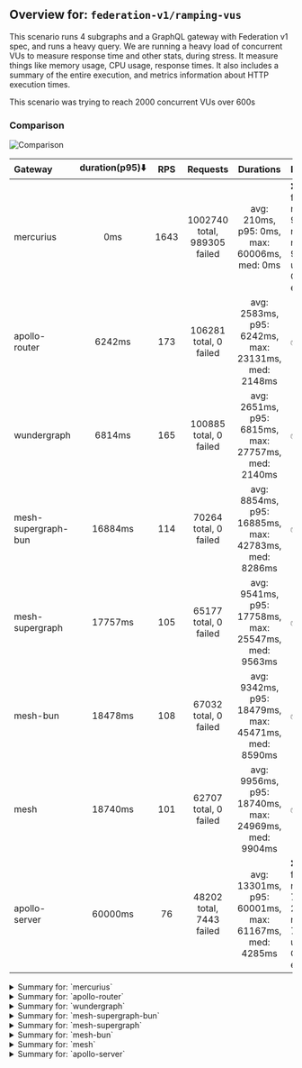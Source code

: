 ## Overview for: `federation-v1/ramping-vus`


This scenario runs 4 subgraphs and a GraphQL gateway with Federation v1 spec, and runs a heavy query. We are running a heavy load of concurrent VUs to measure response time and other stats, during stress. It measure things like memory usage, CPU usage, response times. It also includes a summary of the entire execution, and metrics information about HTTP execution times.


This scenario was trying to reach 2000 concurrent VUs over 600s


### Comparison


<img src="https://imagedelivery.net/KYe9TScr4TldYHA48pczVg/01cbef60-d8a2-42cf-eff7-4e88ed91ce00/public" alt="Comparison" />


| Gateway             | duration(p95)⬇️ |  RPS  |           Requests           |                       Durations                       | Notes                                                                                |
| :------------------ | :-------------: | :---: | :--------------------------: | :---------------------------------------------------: | :----------------------------------------------------------------------------------- |
| mercurius           |       0ms       | 1643  | 1002740 total, 989305 failed |     avg: 210ms, p95: 0ms, max: 60006ms, med: 0ms      | ❌ 989305 failed requests, 989305 non-200 responses, 989305 unexpected GraphQL errors |
| apollo-router       |     6242ms      |  173  |    106281 total, 0 failed    |  avg: 2583ms, p95: 6242ms, max: 23131ms, med: 2148ms  | ✅                                                                                    |
| wundergraph         |     6814ms      |  165  |    100885 total, 0 failed    |  avg: 2651ms, p95: 6815ms, max: 27757ms, med: 2140ms  | ✅                                                                                    |
| mesh-supergraph-bun |     16884ms     |  114  |    70264 total, 0 failed     | avg: 8854ms, p95: 16885ms, max: 42783ms, med: 8286ms  | ✅                                                                                    |
| mesh-supergraph     |     17757ms     |  105  |    65177 total, 0 failed     | avg: 9541ms, p95: 17758ms, max: 25547ms, med: 9563ms  | ✅                                                                                    |
| mesh-bun            |     18478ms     |  108  |    67032 total, 0 failed     | avg: 9342ms, p95: 18479ms, max: 45471ms, med: 8590ms  | ✅                                                                                    |
| mesh                |     18740ms     |  101  |    62707 total, 0 failed     | avg: 9956ms, p95: 18740ms, max: 24969ms, med: 9904ms  | ✅                                                                                    |
| apollo-server       |     60000ms     |  76   |   48202 total, 7443 failed   | avg: 13301ms, p95: 60001ms, max: 61167ms, med: 4285ms | ❌ 7443 failed requests, 7443 non-200 responses, 7443 unexpected GraphQL errors       |



<details>
  <summary>Summary for: `mercurius`</summary>

  **K6 Output**




```
     ✗ response code was 200
      ↳  1% — ✓ 13435 / ✗ 989305
     ✗ no graphql errors
      ↳  1% — ✓ 13435 / ✗ 989305
     ✓ valid response structure

     checks.........................: 1.99%   ✓ 40305       ✗ 1978610
     data_received..................: 1.2 GB  1.9 MB/s
     data_sent......................: 18 MB   29 kB/s
     http_req_blocked...............: avg=9.31µs   min=0s       med=0s       max=44.53ms  p(90)=0s       p(95)=0s      
     http_req_connecting............: avg=8.88µs   min=0s       med=0s       max=31.89ms  p(90)=0s       p(95)=0s      
     http_req_duration..............: avg=210.42ms min=0s       med=0s       max=1m0s     p(90)=0s       p(95)=0s      
       { expected_response:true }...: avg=12.07s   min=305.64ms med=9.46s    max=58.39s   p(90)=27.19s   p(95)=35.74s  
     http_req_failed................: 98.66%  ✓ 989305      ✗ 13435  
     http_req_receiving.............: avg=5.89µs   min=0s       med=0s       max=254.27ms p(90)=0s       p(95)=0s      
     http_req_sending...............: avg=2.13µs   min=0s       med=0s       max=158.11ms p(90)=0s       p(95)=0s      
     http_req_tls_handshaking.......: avg=0s       min=0s       med=0s       max=0s       p(90)=0s       p(95)=0s      
     http_req_waiting...............: avg=210.41ms min=0s       med=0s       max=1m0s     p(90)=0s       p(95)=0s      
     http_reqs......................: 1002740 1643.832108/s
     iteration_duration.............: avg=504.74ms min=202.52µs med=308.25ms max=1m0s     p(90)=659.12ms p(95)=800.82ms
     iterations.....................: 1002740 1643.832108/s
     vus............................: 6       min=6         max=1998 
     vus_max........................: 2000    min=2000      max=2000 
```


**Performance Overview**


<img src="https://imagedelivery.net/KYe9TScr4TldYHA48pczVg/69ad7e42-14de-4a68-9aba-1b29294a5800/public" alt="Performance Overview" />


**Subgraphs Overview**


<img src="https://imagedelivery.net/KYe9TScr4TldYHA48pczVg/e2d787fd-36b5-4de1-f194-a9acb1ec5300/public" alt="Subgraphs Overview" />


**HTTP Overview**


<img src="https://imagedelivery.net/KYe9TScr4TldYHA48pczVg/a74bedc7-da26-481f-6a26-4bb0cedebf00/public" alt="HTTP Overview" />


  </details>

<details>
  <summary>Summary for: `apollo-router`</summary>

  **K6 Output**




```
     ✓ response code was 200
     ✓ no graphql errors
     ✓ valid response structure

     checks.........................: 100.00% ✓ 318843     ✗ 0     
     data_received..................: 9.3 GB  15 MB/s
     data_sent......................: 126 MB  206 kB/s
     http_req_blocked...............: avg=37.79ms  min=1.51µs  med=3.64µs  max=22.93s p(90)=6.01µs   p(95)=9.93µs  
     http_req_connecting............: avg=36.43ms  min=0s      med=0s      max=22.93s p(90)=0s       p(95)=0s      
     http_req_duration..............: avg=2.58s    min=9.35ms  med=2.14s   max=23.13s p(90)=5.17s    p(95)=6.24s   
       { expected_response:true }...: avg=2.58s    min=9.35ms  med=2.14s   max=23.13s p(90)=5.17s    p(95)=6.24s   
     http_req_failed................: 0.00%   ✓ 0          ✗ 106281
     http_req_receiving.............: avg=579.13ms min=23.41µs med=80.32µs max=19.15s p(90)=1.7s     p(95)=3.6s    
     http_req_sending...............: avg=70.95ms  min=7.61µs  med=16.3µs  max=21.6s  p(90)=129.72µs p(95)=168.18ms
     http_req_tls_handshaking.......: avg=0s       min=0s      med=0s      max=0s     p(90)=0s       p(95)=0s      
     http_req_waiting...............: avg=1.93s    min=8.97ms  med=1.54s   max=11.39s p(90)=4.26s    p(95)=4.89s   
     http_reqs......................: 106281  173.840252/s
     iteration_duration.............: avg=5.78s    min=25.88ms med=4.59s   max=53.15s p(90)=12.46s   p(95)=15.27s  
     iterations.....................: 106281  173.840252/s
     vus............................: 496     min=51       max=1997
     vus_max........................: 2000    min=2000     max=2000
```


**Performance Overview**


<img src="https://imagedelivery.net/KYe9TScr4TldYHA48pczVg/916dcd4b-cc32-46d5-95d6-9af0feb3b400/public" alt="Performance Overview" />


**Subgraphs Overview**


<img src="https://imagedelivery.net/KYe9TScr4TldYHA48pczVg/b5b0f33c-f2f9-4c12-b92c-4e71412bdf00/public" alt="Subgraphs Overview" />


**HTTP Overview**


<img src="https://imagedelivery.net/KYe9TScr4TldYHA48pczVg/47a2261a-5c2e-4916-b137-2e41c847b000/public" alt="HTTP Overview" />


  </details>

<details>
  <summary>Summary for: `wundergraph`</summary>

  **K6 Output**




```
     ✓ response code was 200
     ✓ no graphql errors
     ✓ valid response structure

     checks.........................: 100.00% ✓ 302655     ✗ 0     
     data_received..................: 8.9 GB  15 MB/s
     data_sent......................: 120 MB  196 kB/s
     http_req_blocked...............: avg=37.58ms  min=1.68µs  med=3.78µs  max=19.55s p(90)=5.97µs   p(95)=10.9µs  
     http_req_connecting............: avg=35.06ms  min=0s      med=0s      max=14.65s p(90)=0s       p(95)=0s      
     http_req_duration..............: avg=2.65s    min=7.7ms   med=2.13s   max=27.75s p(90)=5.39s    p(95)=6.81s   
       { expected_response:true }...: avg=2.65s    min=7.7ms   med=2.13s   max=27.75s p(90)=5.39s    p(95)=6.81s   
     http_req_failed................: 0.00%   ✓ 0          ✗ 100885
     http_req_receiving.............: avg=595.27ms min=23.38µs med=80.94µs max=23.15s p(90)=1.79s    p(95)=3.67s   
     http_req_sending...............: avg=90.21ms  min=7.35µs  med=16.53µs max=15.09s p(90)=139.68µs p(95)=128.15ms
     http_req_tls_handshaking.......: avg=0s       min=0s      med=0s      max=0s     p(90)=0s       p(95)=0s      
     http_req_waiting...............: avg=1.96s    min=7.61ms  med=1.58s   max=11.17s p(90)=4.21s    p(95)=5.09s   
     http_reqs......................: 100885  165.381437/s
     iteration_duration.............: avg=5.99s    min=20.21ms med=4.72s   max=46.63s p(90)=12.89s   p(95)=16.34s  
     iterations.....................: 100885  165.381437/s
     vus............................: 7       min=7        max=1965
     vus_max........................: 2000    min=2000     max=2000
```


**Performance Overview**


<img src="https://imagedelivery.net/KYe9TScr4TldYHA48pczVg/8cb30ca0-661a-4dd9-afb3-27d0bff24400/public" alt="Performance Overview" />


**Subgraphs Overview**


<img src="https://imagedelivery.net/KYe9TScr4TldYHA48pczVg/7c6feac1-d7b5-4de3-2f8d-1450064fc000/public" alt="Subgraphs Overview" />


**HTTP Overview**


<img src="https://imagedelivery.net/KYe9TScr4TldYHA48pczVg/3cb035f1-bd8b-4850-2a33-0317f68b7000/public" alt="HTTP Overview" />


  </details>

<details>
  <summary>Summary for: `mesh-supergraph-bun`</summary>

  **K6 Output**




```
     ✓ response code was 200
     ✓ no graphql errors
     ✓ valid response structure

     checks.........................: 100.00% ✓ 210792     ✗ 0     
     data_received..................: 6.2 GB  10 MB/s
     data_sent......................: 83 MB   135 kB/s
     http_req_blocked...............: avg=2.76ms   min=1.39µs  med=3.55µs  max=1.61s  p(90)=6.66µs  p(95)=11.56µs 
     http_req_connecting............: avg=2.65ms   min=0s      med=0s      max=1.61s  p(90)=0s      p(95)=0s      
     http_req_duration..............: avg=8.85s    min=81.56ms med=8.28s   max=42.78s p(90)=15.98s  p(95)=16.88s  
       { expected_response:true }...: avg=8.85s    min=81.56ms med=8.28s   max=42.78s p(90)=15.98s  p(95)=16.88s  
     http_req_failed................: 0.00%   ✓ 0          ✗ 70264 
     http_req_receiving.............: avg=121.87ms min=29.65µs med=83.78µs max=13.2s  p(90)=39.14ms p(95)=663.53ms
     http_req_sending...............: avg=7.1ms    min=7.65µs  med=14.97µs max=2.48s  p(90)=60.97µs p(95)=1.23ms  
     http_req_tls_handshaking.......: avg=0s       min=0s      med=0s      max=0s     p(90)=0s      p(95)=0s      
     http_req_waiting...............: avg=8.72s    min=72.41ms med=8.19s   max=42.44s p(90)=15.88s  p(95)=16.72s  
     http_reqs......................: 70264   114.041185/s
     iteration_duration.............: avg=9.02s    min=97.45ms med=8.4s    max=43.58s p(90)=16.26s  p(95)=17.22s  
     iterations.....................: 70264   114.041185/s
     vus............................: 129     min=51       max=2000
     vus_max........................: 2000    min=2000     max=2000
```


**Performance Overview**


<img src="https://imagedelivery.net/KYe9TScr4TldYHA48pczVg/2a2193cc-b530-4ea5-5ab4-d2a2499cc400/public" alt="Performance Overview" />


**Subgraphs Overview**


<img src="https://imagedelivery.net/KYe9TScr4TldYHA48pczVg/53e053c8-f2f0-4d4d-0711-d6d6d57f0d00/public" alt="Subgraphs Overview" />


**HTTP Overview**


<img src="https://imagedelivery.net/KYe9TScr4TldYHA48pczVg/6853203d-69e4-41ab-3d2b-1190bd116f00/public" alt="HTTP Overview" />


  </details>

<details>
  <summary>Summary for: `mesh-supergraph`</summary>

  **K6 Output**




```
     ✓ response code was 200
     ✓ no graphql errors
     ✓ valid response structure

     checks.........................: 100.00% ✓ 195531     ✗ 0     
     data_received..................: 5.7 GB  9.3 MB/s
     data_sent......................: 77 MB   125 kB/s
     http_req_blocked...............: avg=4.01ms  min=1.57µs  med=3.86µs  max=1.96s  p(90)=6.39µs  p(95)=11.6µs  
     http_req_connecting............: avg=3.88ms  min=0s      med=0s      max=1.96s  p(90)=0s      p(95)=0s      
     http_req_duration..............: avg=9.54s   min=27.47ms med=9.56s   max=25.54s p(90)=16.7s   p(95)=17.75s  
       { expected_response:true }...: avg=9.54s   min=27.47ms med=9.56s   max=25.54s p(90)=16.7s   p(95)=17.75s  
     http_req_failed................: 0.00%   ✓ 0          ✗ 65177 
     http_req_receiving.............: avg=34.65ms min=31.54µs med=70.36µs max=3.29s  p(90)=2.75ms  p(95)=108.03ms
     http_req_sending...............: avg=6.21ms  min=7.8µs   med=16.61µs max=2.1s   p(90)=50.01µs p(95)=4.2ms   
     http_req_tls_handshaking.......: avg=0s      min=0s      med=0s      max=0s     p(90)=0s      p(95)=0s      
     http_req_waiting...............: avg=9.5s    min=27.37ms med=9.55s   max=24.41s p(90)=16.63s  p(95)=17.66s  
     http_reqs......................: 65177   105.675268/s
     iteration_duration.............: avg=9.75s   min=44.25ms med=9.69s   max=25.56s p(90)=16.98s  p(95)=18.1s   
     iterations.....................: 65177   105.675268/s
     vus............................: 192     min=51       max=1998
     vus_max........................: 2000    min=2000     max=2000
```


**Performance Overview**


<img src="https://imagedelivery.net/KYe9TScr4TldYHA48pczVg/2d284441-2229-4671-8cef-e4fcdd337300/public" alt="Performance Overview" />


**Subgraphs Overview**


<img src="https://imagedelivery.net/KYe9TScr4TldYHA48pczVg/257ea966-7a8b-425f-ee66-f3c36a033b00/public" alt="Subgraphs Overview" />


**HTTP Overview**


<img src="https://imagedelivery.net/KYe9TScr4TldYHA48pczVg/f647a007-12ad-4bdf-216d-3217cc258700/public" alt="HTTP Overview" />


  </details>

<details>
  <summary>Summary for: `mesh-bun`</summary>

  **K6 Output**




```
     ✓ response code was 200
     ✓ no graphql errors
     ✓ valid response structure

     checks.........................: 100.00% ✓ 201096     ✗ 0     
     data_received..................: 5.9 GB  9.5 MB/s
     data_sent......................: 80 MB   128 kB/s
     http_req_blocked...............: avg=3.38ms   min=1.34µs   med=3.4µs   max=1.72s  p(90)=6.19µs   p(95)=11.27µs 
     http_req_connecting............: avg=3.17ms   min=0s       med=0s      max=1.58s  p(90)=0s       p(95)=0s      
     http_req_duration..............: avg=9.34s    min=179.97ms med=8.58s   max=45.47s p(90)=17.19s   p(95)=18.47s  
       { expected_response:true }...: avg=9.34s    min=179.97ms med=8.58s   max=45.47s p(90)=17.19s   p(95)=18.47s  
     http_req_failed................: 0.00%   ✓ 0          ✗ 67032 
     http_req_receiving.............: avg=160.91ms min=28.17µs  med=78.76µs max=13.62s p(90)=170.81ms p(95)=732.22ms
     http_req_sending...............: avg=6.49ms   min=8.02µs   med=14.65µs max=3.94s  p(90)=57.95µs  p(95)=203.13µs
     http_req_tls_handshaking.......: avg=0s       min=0s       med=0s      max=0s     p(90)=0s       p(95)=0s      
     http_req_waiting...............: avg=9.17s    min=179.56ms med=8.5s    max=45.47s p(90)=17.01s   p(95)=18.09s  
     http_reqs......................: 67032   108.150277/s
     iteration_duration.............: avg=9.53s    min=202.62ms med=8.77s   max=46.42s p(90)=17.5s    p(95)=19.16s  
     iterations.....................: 67032   108.150277/s
     vus............................: 216     min=50       max=2000
     vus_max........................: 2000    min=2000     max=2000
```


**Performance Overview**


<img src="https://imagedelivery.net/KYe9TScr4TldYHA48pczVg/219a9134-af68-4d84-efcd-877d297caf00/public" alt="Performance Overview" />


**Subgraphs Overview**


<img src="https://imagedelivery.net/KYe9TScr4TldYHA48pczVg/ba6f39c8-d145-47e2-e7a8-89c79b26bb00/public" alt="Subgraphs Overview" />


**HTTP Overview**


<img src="https://imagedelivery.net/KYe9TScr4TldYHA48pczVg/086d0604-ce96-4544-fddb-783320fb5c00/public" alt="HTTP Overview" />


  </details>

<details>
  <summary>Summary for: `mesh`</summary>

  **K6 Output**




```
     ✓ response code was 200
     ✓ no graphql errors
     ✓ valid response structure

     checks.........................: 100.00% ✓ 188121     ✗ 0     
     data_received..................: 5.5 GB  8.9 MB/s
     data_sent......................: 74 MB   121 kB/s
     http_req_blocked...............: avg=3.53ms  min=1.41µs  med=3.77µs  max=1.53s  p(90)=6.21µs  p(95)=11.5µs
     http_req_connecting............: avg=3.41ms  min=0s      med=0s      max=1.5s   p(90)=0s      p(95)=0s    
     http_req_duration..............: avg=9.95s   min=56.53ms med=9.9s    max=24.96s p(90)=17.64s  p(95)=18.74s
       { expected_response:true }...: avg=9.95s   min=56.53ms med=9.9s    max=24.96s p(90)=17.64s  p(95)=18.74s
     http_req_failed................: 0.00%   ✓ 0          ✗ 62707 
     http_req_receiving.............: avg=28.26ms min=30.63µs med=69.24µs max=2.71s  p(90)=2.46ms  p(95)=72.8ms
     http_req_sending...............: avg=5.85ms  min=8.87µs  med=16.2µs  max=2.01s  p(90)=48.54µs p(95)=4.42ms
     http_req_tls_handshaking.......: avg=0s      min=0s      med=0s      max=0s     p(90)=0s      p(95)=0s    
     http_req_waiting...............: avg=9.92s   min=47.03ms med=9.88s   max=24.96s p(90)=17.61s  p(95)=18.69s
     http_reqs......................: 62707   101.620436/s
     iteration_duration.............: avg=10.15s  min=81.3ms  med=10.04s  max=25.43s p(90)=17.89s  p(95)=19.03s
     iterations.....................: 62707   101.620436/s
     vus............................: 251     min=51       max=1999
     vus_max........................: 2000    min=2000     max=2000
```


**Performance Overview**


<img src="https://imagedelivery.net/KYe9TScr4TldYHA48pczVg/4a001680-21b0-4355-fa47-95738d73d900/public" alt="Performance Overview" />


**Subgraphs Overview**


<img src="https://imagedelivery.net/KYe9TScr4TldYHA48pczVg/05ed5dfe-9b03-4f51-0c98-f177099bcd00/public" alt="Subgraphs Overview" />


**HTTP Overview**


<img src="https://imagedelivery.net/KYe9TScr4TldYHA48pczVg/e377630c-9875-4c53-cd44-42cb1da08600/public" alt="HTTP Overview" />


  </details>

<details>
  <summary>Summary for: `apollo-server`</summary>

  **K6 Output**




```
     ✗ response code was 200
      ↳  84% — ✓ 40759 / ✗ 7443
     ✗ no graphql errors
      ↳  84% — ✓ 40759 / ✗ 7443
     ✓ valid response structure

     checks.........................: 89.14% ✓ 122277    ✗ 14886 
     data_received..................: 3.6 GB 5.6 MB/s
     data_sent......................: 57 MB  91 kB/s
     http_req_blocked...............: avg=914.94µs min=1.39µs  med=3.41µs  max=411.16ms p(90)=211.8µs  p(95)=870.92µs
     http_req_connecting............: avg=878.5µs  min=0s      med=0s      max=410.95ms p(90)=162.5µs  p(95)=761.82µs
     http_req_duration..............: avg=13.3s    min=82.98ms med=4.28s   max=1m1s     p(90)=59.99s   p(95)=1m0s    
       { expected_response:true }...: avg=4.77s    min=82.98ms med=4.09s   max=59.42s   p(90)=6.04s    p(95)=6.65s   
     http_req_failed................: 15.44% ✓ 7443      ✗ 40759 
     http_req_receiving.............: avg=375.22µs min=0s      med=81.61µs max=233.29ms p(90)=138.23µs p(95)=291.79µs
     http_req_sending...............: avg=344.17µs min=8.1µs   med=16.41µs max=217.61ms p(90)=47.32µs  p(95)=94.37µs 
     http_req_tls_handshaking.......: avg=0s       min=0s      med=0s      max=0s       p(90)=0s       p(95)=0s      
     http_req_waiting...............: avg=13.3s    min=82.84ms med=4.28s   max=1m1s     p(90)=59.99s   p(95)=1m0s    
     http_reqs......................: 48202  76.002327/s
     iteration_duration.............: avg=13.31s   min=89.56ms med=4.3s    max=1m1s     p(90)=1m0s     p(95)=1m0s    
     iterations.....................: 48202  76.002327/s
     vus............................: 31     min=31      max=2000
     vus_max........................: 2000   min=2000    max=2000
```


**Performance Overview**


<img src="https://imagedelivery.net/KYe9TScr4TldYHA48pczVg/5f0a1d2d-2119-4e50-2189-fa9690ec1500/public" alt="Performance Overview" />


**Subgraphs Overview**


<img src="https://imagedelivery.net/KYe9TScr4TldYHA48pczVg/0dd59253-dec5-4c04-5b13-8725f76e0800/public" alt="Subgraphs Overview" />


**HTTP Overview**


<img src="https://imagedelivery.net/KYe9TScr4TldYHA48pczVg/2370db67-3a9b-43f9-e562-107456846000/public" alt="HTTP Overview" />


  </details>